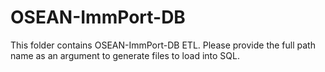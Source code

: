 # OSEAN-ImmPort-DB

This folder contains OSEAN-ImmPort-DB ETL.
Please provide the full path name as an argument to generate files to load into SQL.

